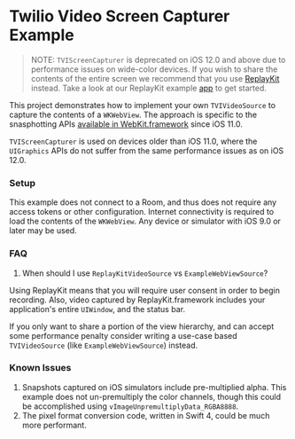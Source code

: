 # Twilio Video Screen Capturer Example

> NOTE: `TVIScreenCapturer` is deprecated on iOS 12.0 and above due to performance issues on wide-color devices. If you wish to share the contents of the entire screen we recommend that you use [ReplayKit](https://developer.apple.com/documentation/replaykit) instead. Take a look at our ReplayKit example [app](../ReplayKitExample) to get started.

This project demonstrates how to implement your own `TVIVideoSource` to capture the contents of a `WKWebView`. The approach is specific to the snasphotting APIs [available in WebKit.framework](https://developer.apple.com/documentation/webkit) since iOS 11.0.

`TVIScreenCapturer` is used on devices older than iOS 11.0, where the `UIGraphics` APIs do not suffer from the same performance issues as on iOS 12.0.

### Setup

This example does not connect to a Room, and thus does not require any access tokens or other configuration. Internet connectivity is required to load the contents of the `WKWebView`. Any device or simulator with iOS 9.0 or later may be used.

### FAQ

1. When should I use `ReplayKitVideoSource` vs `ExampleWebViewSource`?

Using ReplayKit means that you will require user consent in order to begin recording. Also, video captured by ReplayKit.framework includes your application's entire `UIWindow`, and the status bar.

If you only want to share a portion of the view hierarchy, and can accept some performance penalty consider writing a use-case based `TVIVideoSource` (like `ExampleWebViewSource`) instead.

### Known Issues

1. Snapshots captured on iOS simulators include pre-multiplied alpha. This example does not un-premultiply the color channels, though this could be accomplished using `vImageUnpremultiplyData_RGBA8888`.
2. The pixel format conversion code, written in Swift 4, could be much more performant.
